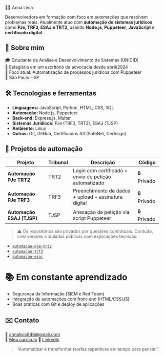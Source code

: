  👩‍💻 Anna Lívia

Desenvolvedora em formação com foco em automações que resolvem problemas reais. Atualmente atuo com **automação de sistemas jurídicos** como **PJe, TRF3, ESAJ e TRT2**, usando **Node.js**, **Puppeteer**, **JavaScript** e **certificado digital**.

## 🚀 Sobre mim

🎓 Estudante de Análise e Desenvolvimento de Sistemas (UNICID)  
💼 Estagiária em um escritório de advocacia desde abril/2024  
🔧 Foco atual: Automatização de processos jurídicos com Puppeteer  
📍 São Paulo – SP

## 🛠️ Tecnologias e ferramentas

- **Linguagens:** JavaScript, Python, HTML, CSS, SQL
- **Automação:** Node.js, Puppeteer
- **Back-end:** Express.js, Multer
- **Sistemas Jurídicos:** PJe (TRF3, TRT2), ESAJ (TJSP)
- **Ambiente:** Linux
- **Outros:** Git, GitHub, Certificados A3 (SafeNet, Certisign)


## 📁 Projetos de automação

| Projeto                    | Tribunal | Descrição                                          | Código |
|---------------------------|----------|----------------------------------------------------|--------|
| **Automação PJe TRT2**    | TRT2     | Login com certificado + envio de petição automatizado | 🔒 Privado |
| **Automação PJe TRF3**    | TRF3     | Preenchimento de dados + upload + assinatura digital | 🔒 Privado |
| **Automação ESAJ (TJSP)** | TJSP     | Anexação de petição via script Puppeteer            | 🔒 Privado |

> ⚠️ Os repositórios são privados por questões contratuais. Contudo, criei versões simuladas públicas com explicações técnicas:

- [`automacao-pje-trt2`](https://github.com/seu-usuario/automacao-pje-trt2)
- [`automacao-trf3`](https://github.com/seu-usuario/automacao-trf3)
- [`automacao-esaj`](https://github.com/seu-usuario/automacao-esaj)

# 📚 Em constante aprendizado

- Segurança da Informação (SIEM e Red Team)
- Integração de automações com front-end (HTML/CSS/JS)
- Boas práticas com Git e deploy de aplicações

## ✉️ Contato

📧 annalivia946@gmail.com  
📄 [Meu currículo](https://link-para-o-curriculo.com) 
🔗 [LinkedIn](https://linkedin.com/in/Annalivia)

> “Automatizar é transformar tarefas repetitivas em tempo para pensar.”
